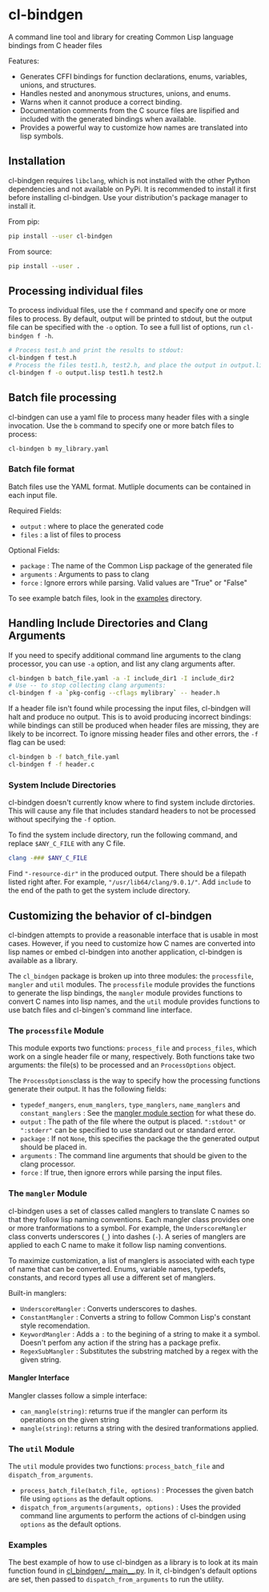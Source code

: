 # cl-bindgen

A command line tool and library for creating Common Lisp language bindings
from C header files

Features:
+ Generates CFFI bindings for function declarations, enums, variables, unions,
  and structures.
+ Handles nested and anonymous structures, unions, and enums.
+ Warns when it cannot produce a correct binding.
+ Documentation comments from the C source files are lispified and
  included with the generated bindings when available.
+ Provides a powerful way to customize how names are translated into
  lisp symbols.

## Installation
cl-bindgen requires `libclang`, which is not installed with the other Python
dependencies and not available on PyPi. It is recommended to install it first before installing
cl-bindgen. Use your distribution's package manager to install it.

From pip:
``` bash
pip install --user cl-bindgen
```
From source:
``` bash
pip install --user .
```
## Processing individual files
To process individual files, use the `f` command and specify one or
more files to process. By default, output will be printed to
stdout, but the output file can be specified with the `-o` option. To see
a full list of options, run `cl-bindgen f -h`.

``` bash
# Process test.h and print the results to stdout:
cl-bindgen f test.h
# Process the files test1.h, test2.h, and place the output in output.lisp:
cl-bindgen f -o output.lisp test1.h test2.h
```

## Batch file processing
cl-bindgen can use a yaml file to process many header
files with a single invocation. Use the `b` command
to specify one or more batch files to process:

``` bash
cl-bindgen b my_library.yaml
```

### Batch file format
Batch files use the YAML format. Mutliple documents can be contained in each input file.

Required Fields:
+ `output` : where to place the generated code
+ `files` : a list of files to process

Optional Fields:
+ `package` : The name of the Common Lisp package of the generated file
+ `arguments` : Arguments to pass to clang
+ `force` : Ignore errors while parsing. Valid values are "True" or "False"

To see example batch files, look in the
[examples](https://github.com/sdilts/cl-bindgen/tree/master/examples)
directory.

## Handling Include Directories and Clang Arguments

If you need to specify additional command line arguments to the clang
processor, you can use `-a` option, and list any clang arguments after.

``` bash
cl-bindgen b batch_file.yaml -a -I include_dir1 -I include_dir2
# Use -- to stop collecting clang arguments:
cl-bindgen f -a `pkg-config --cflags mylibrary` -- header.h
```

If a header file isn't found while processing the input files,
cl-bindgen will halt and produce no output. This is to avoid producing
incorrect bindings: while bindings can still be produced when header
files are missing, they are likely to be incorrect. To ignore missing
header files and other errors, the `-f` flag can be used:

``` bash
cl-bindgen b -f batch_file.yaml
cl-bindgen f -f header.c
```

### System Include Directories

cl-bindgen doesn't currently know where to find system include
dirctories. This will cause any file that includes standard headers to
not be processed without specifying the `-f` option.

To find the system include directory, run the following command, and
replace `$ANY_C_FILE` with any C file.
```bash
clang -### $ANY_C_FILE
```
Find `"-resource-dir"` in the produced output. There should be a
filepath listed right after. For example, `"/usr/lib64/clang/9.0.1/"`.
Add `include` to the end of the path to get the system include
directory.

## Customizing the behavior of cl-bindgen
cl-bindgen attempts to provide a reasonable interface that is usable
in most cases. However, if you need to customize how C names are
converted into lisp names or embed cl-bindgen into another
application, cl-bindgen is available as a library.

The `cl_bindgen` package is broken up into three modules: the `processfile`,
`mangler` and `util` modules. The `processfile` module provides the
functions to generate the lisp bindings, the `mangler` module provides
functions to convert C names into lisp names, and the `util` module
provides functions to use batch files and cl-bingen's command line
interface.

### The `processfile` Module

This module exports two functions: `process_file` and `process_files`,
which work on a single header file or many, respectively. Both
functions take two arguments: the file(s) to be processed and an
`ProcessOptions` object.

The `ProcessOptions`class is the way to specify how the
processing functions generate their output. It has the following
fields:

+ `typedef_mangers`, `enum_manglers`, `type_manglers`, `name_manglers`
  and `constant_manglers` : See the [mangler module section](#the-mangler-module)
  for what these do.
+ `output` : The path of the file where the output is
  placed. `":stdout"` or `":stderr"` can be specified to use standard
  out or standard error.
+ `package` : If not `None`, this specifies the package the the
  generated output should be placed in.
+ `arguments` : The command line arguments that should be given to the
  clang processor.
+ `force` : If true, then ignore errors while parsing the input files.

### The `mangler` Module

cl-bindgen uses a set of classes called manglers to translate C
names so that they follow lisp naming conventions. Each mangler class
provides one or more tranformations to a symbol. For example, the
`UnderscoreMangler` class converts underscores (`_`) into dashes
(`-`). A series of manglers are applied to each C name to make it
follow lisp naming conventions.

To maximize customization, a list of manglers is associated with each
type of name that can be converted. Enums, variable names, typedefs,
constants, and record types all use a different set of manglers.

Built-in manglers:
+ `UnderscoreMangler` : Converts underscores to dashes.
+ `ConstantMangler` : Converts a string to follow Common Lisp's constant style
  recomendation.
+ `KeywordMangler` : Adds a `:` to the begining of a string to make it a symbol.
   Doesn't perfom any action if the string has a package prefix.
+ `RegexSubMangler` : Substitutes the substring matched by a regex with the given string.

#### Mangler Interface

Mangler classes follow a simple interface:
+ `can_mangle(string)`: returns true if the mangler can perform its
  operations on the given string
+ `mangle(string)`: returns a string with the desired tranformations
  applied.

### The `util` Module

The `util` module provides two functions: `process_batch_file` and
`dispatch_from_arguments`.

+ `process_batch_file(batch_file, options)` : Processes the given
  batch file using `options` as the default options.
+ `dispatch_from_arguments(arguments, options)` : Uses the provided
  command line arguments to perform the actions of cl-bindgen using
  `options` as the default options.

### Examples

The best example of how to use cl-bindgen as a library is to look at its main
function found in
[cl\_bindgen/\_\_main\_\_.py](https://github.com/sdilts/cl-bindgen/blob/master/cl_bindgen/__main__.py).
In it, cl-bindgen's default options are set, then passed to `dispatch_from_arguments`
to run the utility.
